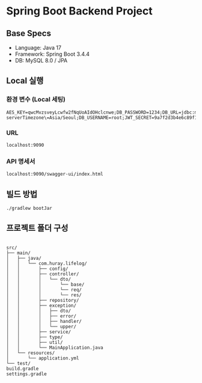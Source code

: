 # Spring Boot Backend Project

## Base Specs

- Language: Java 17
- Framework: Spring Boot 3.4.4
- DB: MySQL 8.0 / JPA


## Local 실행

### 환경 변수 (Local 세팅)

```
AES_KEY=qwcMvzsveyLcwfw2fNqUoAIdOHclcnwe;DB_PASSWORD=1234;DB_URL=jdbc:mysql://localhost:3306/lifelog?serverTimezone\=Asia/Seoul;DB_USERNAME=root;JWT_SECRET=9a7f2d3b4e6c89f1a2b5d7e8c1f4a0b3c7d9e1f5g8h0k2l4m6n8p0r2t4v6x8z;PORT=9090
```

### URL

```
localhost:9090
```

### API 명세서

```
localhost:9090/swagger-ui/index.html
```


## 빌드 방법

```
./gradlew bootJar
```


## 프로젝트 폴더 구성

```

src/
├── main/
│   ├── java/
│   │   └── com.huray.lifelog/
│   │       ├── config/
│   │       ├── controller/
│   │       │   └── dto/
│   │       │       └── base/
│   │       │       └── req/
│   │       │       └── res/
│   │       ├── repository/
│   │       ├── exception/
│   │       │   ├── dto/
│   │       │   ├── error/
│   │       │   ├── handler/
│   │       │   └── upper/
│   │       ├── service/
│   │       ├── type/
│   │       ├── util/
│   │       └── MainApplication.java
│   └── resources/
│       └── application.yml
└── test/
build.gradle
settings.gradle

```
